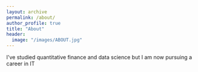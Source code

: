 ```yaml
---
layout: archive
permalink: /about/
author_profile: true
title: "About"
header:
  image: "/images/ABOUT.jpg"
---
```

I've studied quantitative finance and data science but I am now pursuing a career in IT
